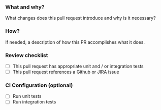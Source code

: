 ### What and why?

What changes does this pull request introduce and why is it necessary?

### How?

If needed, a description of how this PR accomplishes what it does.

### Review checklist

- [ ] This pull request has appropriate unit and / or integration tests 
- [ ] This pull request references a Github or JIRA issue

### CI Configuration (optional)
- [ ] Run unit tests
- [ ] Run integration tests
